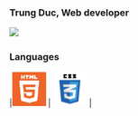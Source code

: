 ### Trung Duc, Web developer
![](https://komarev.com/ghpvc/?username=duc1807&color=red)


### Languages
|<img src="https://github.com/duc1807/duc1807/blob/master/images/Programming_Languages/html5.png" width=60> | 
<img src="https://github.com/duc1807/duc1807/blob/master/images/Programming_Languages/css3.svg" width=60> | 

<!--
**duc1807/duc1807** is a ✨ _special_ ✨ repository because its `README.md` (this file) appears on your GitHub profile.

Here are some ideas to get you started:

- 🔭 I’m currently working on ...
- 🌱 I’m currently learning ...
- 👯 I’m looking to collaborate on ...
- 🤔 I’m looking for help with ...
- 💬 Ask me about ...
- 📫 How to reach me: ...
- 😄 Pronouns: ...
- ⚡ Fun fact: ...
-->

